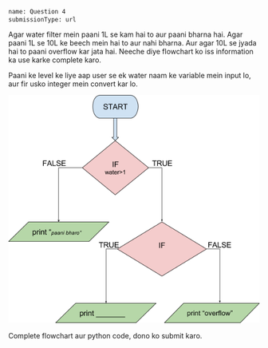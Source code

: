 ```ngMeta
name: Question 4
submissionType: url
```

Agar water filter mein paani 1L se kam hai to aur paani bharna hai. Agar paani 1L se 10L ke beech mein hai to aur nahi bharna. Aur agar 10L se jyada hai to paani overflow kar jata hai. Neeche diye flowchart ko iss information ka use karke complete karo.

Paani ke level ke liye aap user se ek water naam ke variable mein input lo, aur fir usko integer mein convert kar lo.

![question 6 png](assets/question4-image1.png)

Complete flowchart aur python code, dono ko submit karo.
